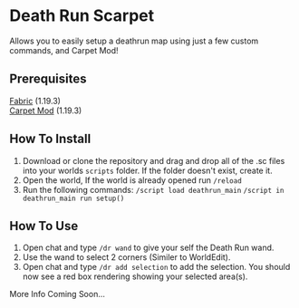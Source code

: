 # Death Run Scarpet

Allows you to easily setup a deathrun map using just a few custom commands, and Carpet Mod!

## Prerequisites
[Fabric](https://fabricmc.net/use/installer/) (1.19.3)<br>
[Carpet Mod](https://www.curseforge.com/minecraft/mc-mods/carpet/files?version=1.19.3) (1.19.3)

## How To Install
1. Download or clone the repository and drag and drop all of the .sc files into your worlds `scripts` folder. If the folder doesn't exist, create it.
2. Open the world, If the world is already opened run `/reload`
3. Run the following commands:
`/script load deathrun_main`
`/script in deathrun_main run setup()`

## How To Use
1. Open chat and type `/dr wand` to give your self the Death Run wand.
2. Use the wand to select 2 corners (Similer to WorldEdit).
3. Open chat and type `/dr add selection` to add the selection. You should now see a red box rendering showing your selected area(s).

More Info Coming Soon...

